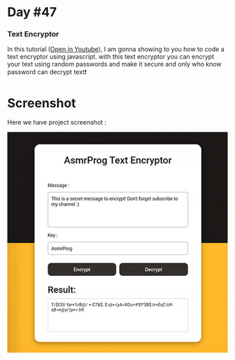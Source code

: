 # Day #47

### Text Encryptor
In this tutorial ([Open in Youtube](https://youtu.be/v6XdqdByL5c)), I am gonna showing to you how to code a text encryptor using javascript. with this text encryptor you can encrypt your text using random passwords and make it secure and only who know password can decrypt text❗️

# Screenshot
Here we have project screenshot :

![screenshot](screenshot.jpg)
